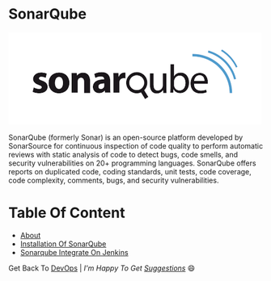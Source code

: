 # SonarQube

![SonarQube](./img/sonarqube-logo.png)

<a name="about"></a>
SonarQube (formerly Sonar) is an open-source platform developed by SonarSource for continuous inspection of code quality to perform automatic reviews with static analysis of code to detect bugs, code smells, and security vulnerabilities on 20+ programming languages. SonarQube offers reports on duplicated code, coding standards, unit tests, code coverage, code complexity, comments, bugs, and security vulnerabilities.

Table Of Content
================

- [About](#about)
- [Installation Of SonarQube](./sonarqube_installation.md)
- [Sonarqube Integrate On Jenkins](./integrate_sonarqube_on_jenkins.md)

Get Back To [DevOps](../../../) | 
_I'm Happy To Get [Suggestions](https://forms.gle/TbfdXQ5H3a3oSTjo6)_ :smile:
